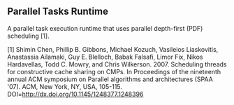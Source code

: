 ## Parallel Tasks Runtime

A parallel task execution runtime that uses parallel depth-first (PDF) scheduling [1].

[1] Shimin Chen, Phillip B. Gibbons, Michael Kozuch, Vasileios Liaskovitis, Anastassia Ailamaki, Guy E. Blelloch, Babak Falsafi, Limor Fix, Nikos Hardavellas, Todd C. Mowry, and Chris Wilkerson. 2007. Scheduling threads for constructive cache sharing on CMPs. In Proceedings of the nineteenth annual ACM symposium on Parallel algorithms and architectures (SPAA '07). ACM, New York, NY, USA, 105-115. DOI=http://dx.doi.org/10.1145/1248377.1248396
